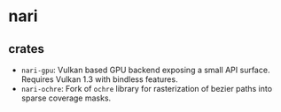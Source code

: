 # nari

## crates

- `nari-gpu`: Vulkan based GPU backend exposing a small API surface. Requires Vulkan 1.3 with bindless features.
- `nari-ochre`: Fork of `ochre` library for rasterization of bezier paths into sparse coverage masks.